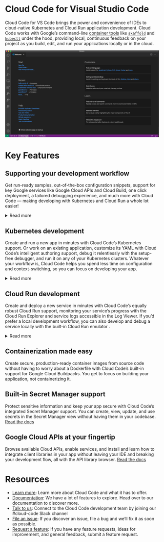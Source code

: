 # Cloud Code for Visual Studio Code

Cloud Code for VS Code brings the power and convenience of IDEs to cloud-native Kubernetes and Cloud Run application development. Cloud Code works with Google’s command-line [container tools](https://github.com/GoogleContainerTools) like [`skaffold`](https://skaffold.dev/) and [`kubectl`](https://kubernetes.io/docs/tasks/tools/install-kubectl/) under the hood, providing local, continuous feedback on your project as you build, edit, and run your applications locally or in the cloud.

![E2E workflow](https://github.com/GoogleCloudPlatform/cloud-code-vscode/raw/master/images/cloud-code-quick-deploy.gif)

# Key Features

## Supporting your development workflow

Get run-ready samples, out-of-the-box configuration snippets, support for key Google services like Google Cloud APIs and Cloud Build, one click deployment, a tailored debugging experience, and much more with Cloud Code — making developing with Kubernetes and Cloud Run a whole lot easier!

<details>
  <summary>Read more</summary>
  
  ### Highlights:
  - Pick your preferred language with Cloud Code’s support for Go, Java, Node.js, Python, .NET Core app development.
  - Get straight to developing with Cloud Code’s simplified authentication workflow that uses your Google Cloud credentials.
  - Monitor your app with streaming logs and customize the output with additional filters to produce results meaningful to you.
</details>

## Kubernetes development

Create and run a new app in minutes with Cloud Code’s Kubernetes support. Or work on an existing application, customize its YAML with Cloud Code’s intelligent authoring support, debug it relentlessly with the setup-free debugger, and run it on any of your Kubernetes clusters. Whatever your workflow is, Cloud Code helps you spend less time on configuration and context-switching, so you can focus on developing your app.

<details>
  <summary>Read more</summary>

  ### Highlights:
  - Get started with built-in ready-to-run starter Kubernetes apps for your favorite languages and frameworks. [Read the docs](https://cloud.google.com/code/docs/vscode/creating-an-application)
  - Maintain an efficient development workflow with Cloud Code’s rapid edit, package, and deploy to cluster loop; see your edits reflected in your app in real-time! [Read the docs](https://cloud.google.com/code/docs/vscode/running-an-application)
  - Browse and manage your  Kubernetes resources from within your IDE with the Kubernetes Explorer. Just right-click and select an available action for your resource, no complex CLI commands necessary. [Read the docs](https://cloud.google.com/code/docs/vscode/using-the-kubernetes-explorer)
  - Create a remote Kubernetes cluster with Google Kubernetes Engine, EKS, or AKS, or work with a local cluster, either the integrated minikube cluster or a Docker Desktop local cluster, to run your app. [Read the docs](https://cloud.google.com/code/docs/vscode/adding-a-cluster)
  - Set breakpoints, inspect variables, and perform other debugging tasks with integrated debugging support and without having to manually set up configuration. [Read the docs](https://cloud.google.com/code/docs/vscode/debug)
  - Make easy work of setting up and customizing Kubernetes configuration files with Cloud Code’s YAML authoring assistance with out-of-the-box solutions for common schema, support for Custom Resources (CRDs) like Istio and Knative, smart completions, syntax coloring, documentation on hover, and linting support. [Read the docs](https://cloud.google.com/code/docs/vscode/yaml-editing)
</details>

## Cloud Run development

Create and deploy a new service in minutes with Cloud Code’s equally robust Cloud Run support, monitoring your service’s progress with the Cloud Run Explorer and service logs accessible in the Log Viewer. If you’d prefer a local development workflow, you can also develop and debug a service locally with the built-in Cloud Run emulator .

<details>
  <summary>Read more</summary>

  ### Highlights:
  - Deploy a service to Cloud Run, customizing your deployment platform and build settings along the way, from within your IDE. [Read the docs](https://cloud.google.com/code/docs/vscode/deploying-a-cloud-run-app)
  - Locally debug your service via the Cloud Run emulator and perform tasks you normally do when debugging local code as you develop your app. With Cloud Code’s fast iterative development, you can automatically redeploy changes to the emulator as you make them. [Read the docs](https://cloud.google.com/code/docs/vscode/debugging-a-cloud-run-app)
  - Monitor the status of your Cloud Run services as well as their revisions and essential properties with the Cloud Run Explorer. [Read the docs](https://cloud.google.com/code/docs/vscode/cloud-run-explorer)
</details>

## Containerization made easy
Create secure, production-ready container images from source code without having to worry about a Dockerfile with Cloud Code’s built-in support for Google Cloud Buildpacks. You get to focus on building your application, not containerizing it. 

## Built-in Secret Manager support
Protect sensitive information and keep your app secure with Cloud Code’s integrated Secret Manager support. You can create, view, update, and use secrets in the Secret Manager view without having them in your codebase. [Read the docs](https://cloud.google.com/code/docs/vscode/secret-manager)

## Google Cloud APIs at your fingertip
Browse available Cloud APIs, enable services, and install and learn how to integrate client libraries in your app without leaving your IDE and breaking your development flow, all with the API library browser. [Read the docs](https://cloud.google.com/code/docs/vscode/client-libraries)

# Resources

- [Learn more](https://cloud.google.com/code): Learn more about Cloud Code and what it has to offer.
- [Documentation](https://cloud.google.com/code/docs/vscode): We have a lot of features to explore. Head over to our documentation to discover more.
- [Talk to us](https://join.slack.com/t/googlecloud-community/shared_invite/zt-erdf4ity-8ZMUQ18DYV~5hkbZ~gCswg): Connect to the Cloud Code development team by joining our #cloud-code Slack channel
- [File an issue](https://github.com/GoogleCloudPlatform/cloud-code-vscode/issues/new?assignees=&labels=&template=bug_report.md&title=): If you discover an issue, file a bug and we’ll fix it as soon as possible.
- [Request a feature](https://github.com/GoogleCloudPlatform/cloud-code-vscode/issues/new?assignees=&labels=enhancement&template=feature_request.md&title=): If you have any feature requests, ideas for improvement, and general feedback, submit a feature request.
